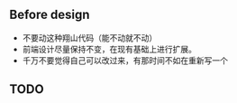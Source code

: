 ## Before design

- 不要动这种翔山代码（能不动就不动）
- 前端设计尽量保持不变，在现有基础上进行扩展。
- 千万不要觉得自己可以改过来，有那时间不如在重新写一个

## TODO
